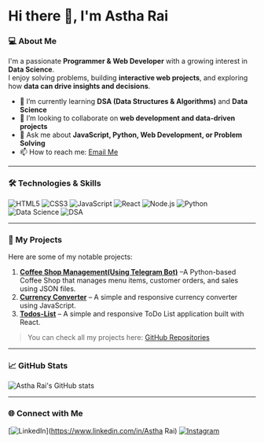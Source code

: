 # Hi there 👋, I'm Astha Rai

### 💻 About Me
I'm a passionate **Programmer & Web Developer** with a growing interest in **Data Science**.  
I enjoy solving problems, building **interactive web projects**, and exploring how **data can drive insights and decisions**.  

- 🌱 I’m currently learning **DSA (Data Structures & Algorithms)** and **Data Science**
- 👯 I’m looking to collaborate on **web development and data-driven projects**
- 💬 Ask me about **JavaScript, Python, Web Development, or Problem Solving**
- 📫 How to reach me: [Email Me](mailto:raiastha32@gmail.com)

---

### 🛠️ Technologies & Skills
![HTML5](https://img.shields.io/badge/HTML5-E34F26?style=for-the-badge&logo=html5&logoColor=white)
![CSS3](https://img.shields.io/badge/CSS3-1572B6?style=for-the-badge&logo=css3&logoColor=white)
![JavaScript](https://img.shields.io/badge/JavaScript-F7DF1E?style=for-the-badge&logo=javascript&logoColor=black)
![React](https://img.shields.io/badge/React-61DAFB?style=for-the-badge&logo=react&logoColor=black)
![Node.js](https://img.shields.io/badge/Node.js-339933?style=for-the-badge&logo=nodedotjs&logoColor=white)
![Python](https://img.shields.io/badge/Python-3776AB?style=for-the-badge&logo=python&logoColor=white)
![Data Science](https://img.shields.io/badge/Data%20Science-FF6F00?style=for-the-badge&logo=databricks&logoColor=white)
![DSA](https://img.shields.io/badge/DSA-007396?style=for-the-badge&logo=leetcode&logoColor=white)

---

### 🔭 My Projects
Here are some of my notable projects:

1. **[Coffee Shop Management(Using Telegram Bot)](https://github.com/Astha0911/Coffee-Shop-Management.git)** –A Python-based Coffee Shop that manages menu items, customer orders, and sales using JSON files.
2. **[Currency Converter](https://github.com/Astha0911/Currency-Converter.git)** – A simple and responsive currency converter using JavaScript.
3. **[Todos-List](https://github.com/Astha0911/todos-list.git)** – A simple and responsive ToDo List application built with React.

> You can check all my projects here: [GitHub Repositories](https://github.com/Astha0911?tab=repositories)

---

### 📈 GitHub Stats
![Astha Rai's GitHub stats](https://github-readme-stats.vercel.app/api?username=Astha0911&show_icons=true&theme=tokyonight)

---

### 🌐 Connect with Me
[![LinkedIn](https://img.shields.io/badge/LinkedIn-0A66C2?style=for-the-badge&logo=linkedin&logoColor=white)](https://www.linkedin.com/in/Astha Rai)
[![Instagram](https://img.shields.io/badge/Instagram-E4405F?style=for-the-badge&logo=instagram&logoColor=white)](https://instagram.com/raiastha0911)

